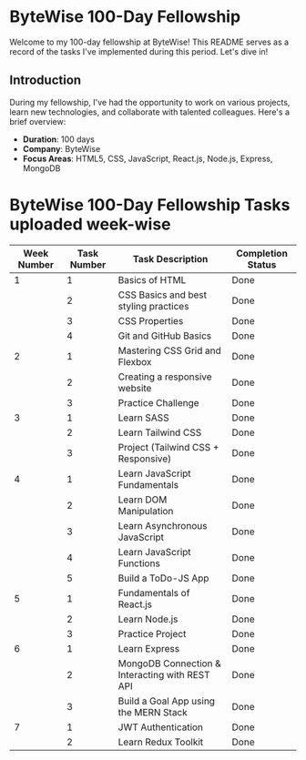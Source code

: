 # ByteWise 100-Day Fellowship

Welcome to my 100-day fellowship at ByteWise! This README serves as a record of the tasks I've implemented during this period. Let's dive in!

## Introduction

During my fellowship, I've had the opportunity to work on various projects, learn new technologies, and collaborate with talented colleagues. Here's a brief overview:

- **Duration**: 100 days
- **Company**: ByteWise
- **Focus Areas**: HTML5, CSS, JavaScript, React.js, Node.js, Express, MongoDB 

# ByteWise 100-Day Fellowship Tasks uploaded week-wise

| Week Number | Task Number | Task Description                                | Completion Status |
|-------------|-------------|-------------------------------------------------|-------------------|
|1            | 1           | Basics of HTML                                  | Done              |
|             | 2           | CSS Basics and best styling practices           | Done              |
|             | 3           | CSS Properties                                  | Done              |
|             | 4           | Git and GitHub Basics                           | Done              |
|2            | 1           | Mastering CSS Grid and Flexbox                  | Done              |
|             | 2           | Creating a responsive website                   | Done              |
|             | 3           | Practice Challenge                              | Done              |
|3            | 1           | Learn SASS                                      | Done              |
|             | 2           | Learn Tailwind CSS                              | Done              |
|             | 3           | Project (Tailwind CSS + Responsive)             | Done              |
|4            | 1           | Learn JavaScript Fundamentals                   | Done              |
|             | 2           | Learn DOM Manipulation                          | Done              |
|             | 3           | Learn Asynchronous JavaScript                   | Done              |
|             | 4           | Learn JavaScript Functions                      | Done              |
|             | 5           | Build a ToDo-JS App                             | Done              |
|5            | 1           | Fundamentals of React.js                        | Done              |
|             | 2           | Learn Node.js                                   | Done              |
|             | 3           | Practice Project                                | Done              |
|6            | 1           | Learn Express                                   | Done              |
|             | 2           | MongoDB Connection & Interacting with REST API  | Done              |
|             | 3           | Build a Goal App using the MERN Stack           | Done              |
|7            | 1           | JWT Authentication                              | Done              |
|             | 2           | Learn Redux Toolkit                             | Done              |



